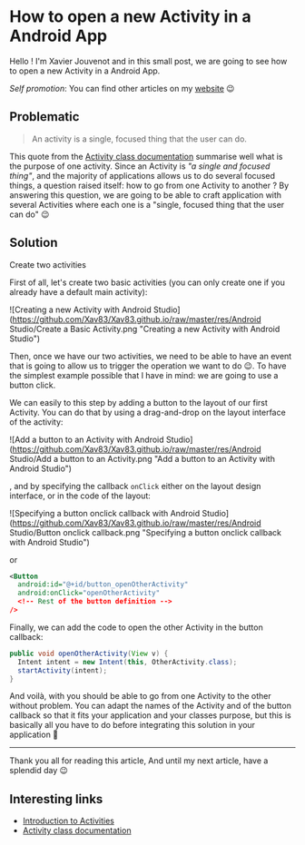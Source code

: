 # How to open a new Activity in a Android App

Hello ! I'm Xavier Jouvenot and in this small post, we are going to see how to open a new Activity in a Android App.

_Self promotion_: You can find other articles on my [website](www.10xlearner.com) 😉

## Problematic

> An activity is a single, focused thing that the user can do.

This quote from the [Activity class documentation](https://developer.android.com/reference/android/app/Activit://developer.android.com/reference/android/app/Activity) summarise well what is the purpose of one activity.
Since an Activity is _"a single and focused thing"_, and the majority of applications allows us to do several focused things, a question raised itself: how to go from one Activity to another ?
By answering this question, we are going to be able to craft application with several Activities where each one is a "single, focused thing that the user can do" 😉

## Solution

Create two activities

First of all, let's create two basic activities (you can only create one if you already have a default main activity):

![Creating a new Activity with Android Studio](https://github.com/Xav83/Xav83.github.io/raw/master/res/Android Studio/Create a Basic Activity.png "Creating a new Activity with Android Studio")

Then, once we have our two activities, we need to be able to have an event that is going to allow us to trigger the operation we want to do 😉.
To have the simplest example possible that I have in mind: we are going to use a button click.

We can easily to this step by adding a button to the layout of our first Activity. You can do that by using a drag-and-drop on the layout interface of the activity:

![Add a button to an Activity with Android Studio](https://github.com/Xav83/Xav83.github.io/raw/master/res/Android Studio/Add a button to an Activity.png "Add a button to an Activity with Android Studio")

, and by specifying the callback `onClick` either on the layout design interface, or in the code of the layout:

![Specifying a button onclick callback with Android Studio](https://github.com/Xav83/Xav83.github.io/raw/master/res/Android Studio/Button onclick callback.png "Specifying a button onclick callback with Android Studio")

or

```xml
<Button
  android:id="@+id/button_openOtherActivity"
  android:onClick="openOtherActivity"
  <!-- Rest of the button definition -->
/>
```

Finally, we can add the code to open the other Activity in the button callback:

```java
public void openOtherActivity(View v) {
  Intent intent = new Intent(this, OtherActivity.class);
  startActivity(intent);
}
```

And voilà, with you should be able to go from one Activity to the other without problem.
You can adapt the names of the Activity and of the button callback so that it fits your application and your classes purpose, but this is basically all you have to do before integrating this solution in your application 🙂

------------

Thank you all for reading this article,
And until my next article, have a splendid day 😉

## Interesting links

- [Introduction to Activities](https://developer.android.com/guide/components/activities/intro-activities)
- [Activity class documentation](https://developer.android.com/reference/android/app/Activity)

